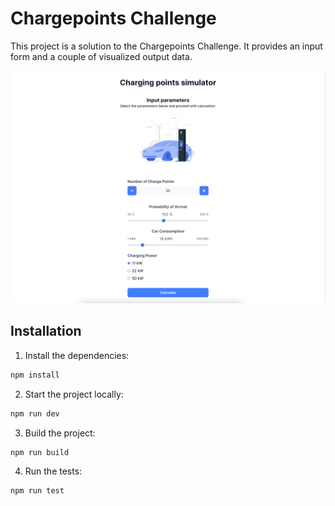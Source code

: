 # Chargepoints Challenge

This project is a solution to the Chargepoints Challenge. It provides an input form and a couple of visualized output data.

![Screenshot of the application](public/screenshot.png)

## Installation

1. Install the dependencies:

```sh
npm install
```

2. Start the project locally:

```sh
npm run dev
```

3. Build the project:

```sh
npm run build
```

4. Run the tests:

```sh
npm run test
```
